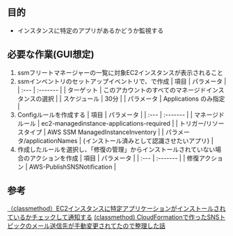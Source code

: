 ## 目的
- インスタンスに特定のアプリがあるかどうか監視する


## 必要な作業(GUI想定)

1. ssmフリートマネージャーの一覧に対象EC2インスタンスが表示されること
1. ssmインベントリのセットアップイベントリで、で作成
    | 項目 | パラメータ |
    | :--- | :------- |
    | ターゲット | このアカウントのすべてのマネージドインスタンスの選択 |
    | スケジュール | 30分 |
    | パラメータ | Applications のみ指定 |
1. Configルールを作成する
    | 項目 | パラメータ |
    | :--- | :------- |
    | マネージドルール | ec2-managedinstance-applications-required |
    | トリガー/リソースタイプ | AWS SSM ManagedInstanceInventory |
    | パラメータ/applicationNames | {インストール済みとして認識させたいアプリ} | 
1. 作成したルールを選択し、「修復の管理」からインストールされていない場合のアクションを作成
    | 項目 | パラメータ |
    | :--- | :------- |
    | 修復アクション | AWS-PublishSNSNotification |

## 参考
[（classmethod）EC2インスタンスに特定アプリケーションがインストールされているかチェックして通知する](https://dev.classmethod.jp/articles/config-rule-ec2-application-check-and-sns-publish/)
[ (classmethod) CloudFormationで作ったSNSトピックのメール送信先が手動変更されてたので整理した話](https://dev.classmethod.jp/articles/cloudformation-sns-topic-manual/)